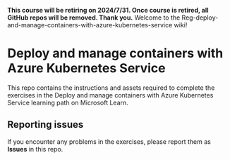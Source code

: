 **This course will be retiring on  **2024/7/31**.  Once course is retired, all GitHub repos will be removed. Thank you.**
Welcome to the Reg-deploy-and-manage-containers-with-azure-kubernetes-service wiki!
# Deploy and manage containers with Azure Kubernetes Service

This repo contains the instructions and assets required to complete the exercises in the  Deploy and manage containers with Azure Kubernetes Service learning path on Microsoft Learn.
## Reporting issues
If you encounter any problems in the exercises, please report them as **Issues** in this repo.
